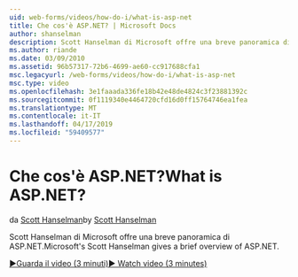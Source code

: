 ```yaml
---
uid: web-forms/videos/how-do-i/what-is-asp-net
title: Che cos'è ASP.NET? | Microsoft Docs
author: shanselman
description: Scott Hanselman di Microsoft offre una breve panoramica di ASP.NET.
ms.author: riande
ms.date: 03/09/2010
ms.assetid: 96b57317-72b6-4699-ae60-cc917688cfa1
msc.legacyurl: /web-forms/videos/how-do-i/what-is-asp-net
msc.type: video
ms.openlocfilehash: 3e1faaada336fe18b42e48de4824c3f23881392c
ms.sourcegitcommit: 0f1119340e4464720cfd16d0ff15764746ea1fea
ms.translationtype: MT
ms.contentlocale: it-IT
ms.lasthandoff: 04/17/2019
ms.locfileid: "59409577"
---
```

# <a name="what-is-aspnet"></a><span data-ttu-id="d3c6c-104">Che cos'è ASP.NET?</span><span class="sxs-lookup"><span data-stu-id="d3c6c-104">What is ASP.NET?</span></span>

<span data-ttu-id="d3c6c-105">da [Scott Hanselman](https://github.com/shanselman)</span><span class="sxs-lookup"><span data-stu-id="d3c6c-105">by [Scott Hanselman](https://github.com/shanselman)</span></span>

<span data-ttu-id="d3c6c-106">Scott Hanselman di Microsoft offre una breve panoramica di ASP.NET.</span><span class="sxs-lookup"><span data-stu-id="d3c6c-106">Microsoft's Scott Hanselman gives a brief overview of ASP.NET.</span></span>

[<span data-ttu-id="d3c6c-107">&#9654;Guarda il video (3 minuti)</span><span class="sxs-lookup"><span data-stu-id="d3c6c-107">&#9654; Watch video (3 minutes)</span></span>](https://channel9.msdn.com/Blogs/ASP-NET-Site-Videos/what-is-asp-net)
